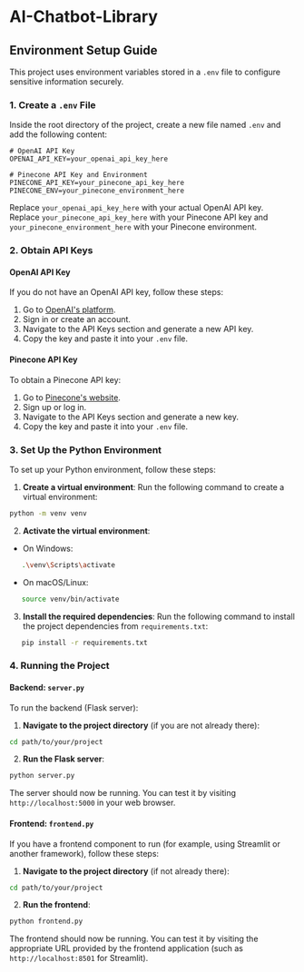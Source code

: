 # AI-Chatbot-Library

## Environment Setup Guide

This project uses environment variables stored in a `.env` file to configure sensitive information securely.

### 1. Create a `.env` File

Inside the root directory of the project, create a new file named `.env` and add the following content:

```
# OpenAI API Key
OPENAI_API_KEY=your_openai_api_key_here

# Pinecone API Key and Environment
PINECONE_API_KEY=your_pinecone_api_key_here
PINECONE_ENV=your_pinecone_environment_here
```

Replace `your_openai_api_key_here` with your actual OpenAI API key.  
Replace `your_pinecone_api_key_here` with your Pinecone API key and `your_pinecone_environment_here` with your Pinecone environment.

### 2. Obtain API Keys

#### OpenAI API Key

If you do not have an OpenAI API key, follow these steps:

1. Go to [OpenAI's platform](https://platform.openai.com/).
2. Sign in or create an account.
3. Navigate to the API Keys section and generate a new API key.
4. Copy the key and paste it into your `.env` file.

#### Pinecone API Key

To obtain a Pinecone API key:

1. Go to [Pinecone's website](https://www.pinecone.io/).
2. Sign up or log in.
3. Navigate to the API Keys section and generate a new key.
4. Copy the key and paste it into your `.env` file.

### 3. Set Up the Python Environment

To set up your Python environment, follow these steps:

1. **Create a virtual environment**: Run the following command to create a virtual environment:

```bash
python -m venv venv
```

2. **Activate the virtual environment**:

- On Windows:

```bash
   .\venv\Scripts\activate
```

- On macOS/Linux:

```bash
   source venv/bin/activate
```

3. **Install the required dependencies**: Run the following command to install the project dependencies from `requirements.txt`:

```bash
   pip install -r requirements.txt
```

### 4. Running the Project

#### Backend: `server.py`

To run the backend (Flask server):

1. **Navigate to the project directory** (if you are not already there):

```bash
cd path/to/your/project
```

2. **Run the Flask server**:

```bash
python server.py
```

The server should now be running. You can test it by visiting `http://localhost:5000` in your web browser.

#### Frontend: `frontend.py`

If you have a frontend component to run (for example, using Streamlit or another framework), follow these steps:

1. **Navigate to the project directory** (if not already there):

```bash
cd path/to/your/project
```

2. **Run the frontend**:

```bash
python frontend.py
```

The frontend should now be running. You can test it by visiting the appropriate URL provided by the frontend application (such as `http://localhost:8501` for Streamlit).
